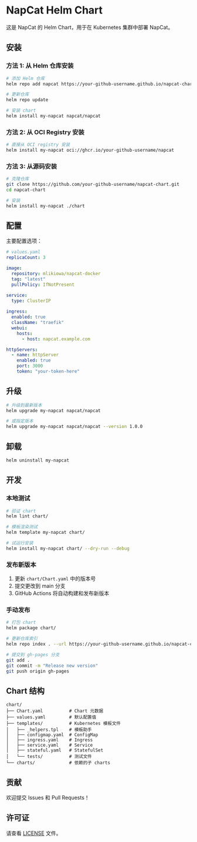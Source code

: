 # NapCat Helm Chart

这是 NapCat 的 Helm Chart，用于在 Kubernetes 集群中部署 NapCat。

## 安装

### 方法 1: 从 Helm 仓库安装

```bash
# 添加 Helm 仓库
helm repo add napcat https://your-github-username.github.io/napcat-chart

# 更新仓库
helm repo update

# 安装 chart
helm install my-napcat napcat/napcat
```

### 方法 2: 从 OCI Registry 安装

```bash
# 直接从 OCI registry 安装
helm install my-napcat oci://ghcr.io/your-github-username/napcat
```

### 方法 3: 从源码安装

```bash
# 克隆仓库
git clone https://github.com/your-github-username/napcat-chart.git
cd napcat-chart

# 安装
helm install my-napcat ./chart
```

## 配置

主要配置选项：

```yaml
# values.yaml
replicaCount: 3

image:
  repository: mlikiowa/napcat-docker
  tag: "latest"
  pullPolicy: IfNotPresent

service:
  type: ClusterIP
  
ingress:
  enabled: true
  className: "traefik"
  webui:
    hosts:
      - host: napcat.example.com

httpServers:
  - name: httpServer
    enabled: true
    port: 3000
    token: "your-token-here"
```

## 升级

```bash
# 升级到最新版本
helm upgrade my-napcat napcat/napcat

# 或指定版本
helm upgrade my-napcat napcat/napcat --version 1.0.0
```

## 卸载

```bash
helm uninstall my-napcat
```

## 开发

### 本地测试

```bash
# 验证 chart
helm lint chart/

# 模板渲染测试
helm template my-napcat chart/

# 试运行安装
helm install my-napcat chart/ --dry-run --debug
```

### 发布新版本

1. 更新 `chart/Chart.yaml` 中的版本号
2. 提交更改到 main 分支
3. GitHub Actions 将自动构建和发布新版本

### 手动发布

```bash
# 打包 chart
helm package chart/

# 更新仓库索引
helm repo index . --url https://your-github-username.github.io/napcat-chart

# 提交到 gh-pages 分支
git add .
git commit -m "Release new version"
git push origin gh-pages
```

## Chart 结构

```
chart/
├── Chart.yaml          # Chart 元数据
├── values.yaml         # 默认配置值
├── templates/          # Kubernetes 模板文件
│   ├── _helpers.tpl    # 模板助手
│   ├── configmap.yaml  # ConfigMap
│   ├── ingress.yaml    # Ingress
│   ├── service.yaml    # Service
│   ├── stateful.yaml   # StatefulSet
│   └── tests/          # 测试文件
└── charts/             # 依赖的子 charts
```

## 贡献

欢迎提交 Issues 和 Pull Requests！

## 许可证

请查看 [LICENSE](LICENSE) 文件。
